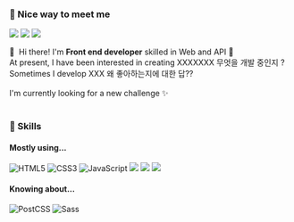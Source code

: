 ### 🤞 Nice way to meet me
<p>
  <a href="https://blog.cowkite.com/" target="_blank"><img src="https://img.shields.io/badge/Tech_Blog-DD0B78?style=flat-square&logo=Notion&logoColor=white"/></a>  <a href="https://www.linkedin.com/in/deokminlee92/" target="_blank"><img src="https://img.shields.io/badge/Deokmin-0A66C2?style=flat-square&logo=Linkedin&logoColor=white"/></a>  <a href="mailto:deokmin.lee92@gmail.com" target="_blank"><img src="https://img.shields.io/badge/deokmin.lee92@gmail.com-EA4335?style=flat-square&logo=Gmail&logoColor=white"/></a>
</p>

<p>
  👋&nbsp; Hi there! I'm <b>Front end developer</b> skilled in Web and API 🚀<br/>
  At present, I have been interested in creating XXXXXXX 무엇을 개발 중인지 ? <br/>
  Sometimes I develop XXX 왜 좋아하는지에 대한 답?? <br/><br/>
  I'm currently looking for a new challenge ✨ <br/><br/>
</p>


### 💪 Skills
#### Mostly using...
<p>
  <img src="https://img.shields.io/badge/HTML5-E34F26?style=flat-square&logo=HTML5&logoColor=white" alt="HTML5"/> <img src="https://img.shields.io/badge/CSS3-1572B6?style=flat-square&logo=CSS3&logoColor=white" alt="CSS3"/> <img src="https://img.shields.io/badge/JavaScript-F7DF1E?style=flat-square&logo=JavaScript&logoColor=black" alt="JavaScript"/> <img src="https://img.shields.io/badge/React-61DAFB?style=flat-square&logo=React&logoColor=black"/> <img src="https://img.shields.io/badge/mongoDB-47A248?style=flat-square&logo=MongoDB&logoColor=white"> <img src="https://img.shields.io/badge/Git-F05032?style=flat-square&logo=git&logoColor=white">
</p>

#### Knowing about...
<p>
<img src="https://img.shields.io/badge/PostCSS-DD3A0A?style=flat-square&logo=PostCSS&logoColor=white" alt="PostCSS"/> <img src="https://img.shields.io/badge/Sass-CC6699?style=flat-square&logo=Sass&logoColor=white" alt="Sass"/> 
</p>



